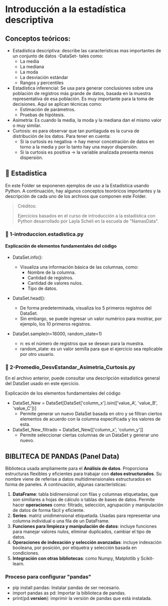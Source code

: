 # Introducción a la estadística descriptiva

## Conceptos teóricos:
* Estadística descriptiva: describe las características mas importantes de un conjunto de datos -DataSet- tales como:
    * La media
    * La mediana
    * La moda
    * La desviación estándar
    * Rangos y percentiles
* Estadística inferencial: Se usa para generar conclusiones sobre una población de registros más grande de datos, basada en la muestra representativa de esa población. Es muy importante para la toma de decisiones. Aquí se aplican técnicas como:
    * Estimación de parámetros.
    * Pruebas de hipótesis.
* Asimetría: Es cuando la media, la moda y la mediana dan el mismo valor o muy similar.
* Curtosis: es para observar que tan puntiaguda es la curva de distribución de los datos. Para tener en cuenta:
    * Si la curtosis es negativa → hay menor concetración de datos en torno a la media y por lo tanto hay una mayor dispersión.
    * Si la curtosis es positiva → la variable analizada presenta menos dispersión.

## 📂 Estadística
En este Folder se exponenen ejemplos de uso a la Estadística usando Python. A continuación, hay algunos conceptos teoróricos importantes y la descripción de cada uno de los archivos que componen este Folder.
> Créditos:
>
> Ejercicios basados en el curso de introducción a la estadística con Python desarrollado por Layla Scheli en la escuela de "NamasData".

###  📄 1-introduccion.estadistica.py

#### Explicación de elementos fundamentales del código

* DataSet.info():
    * Visualiza una información básica de las columnas, como:
        * Nombre de la columna.
        * Cantidad de registros.
        * Cantidad de valores nulos.
        * Tipo de datos.

* DataSet.head():
    * De forma predeterminada, visualiza los 5 primeros registros del DataSet.
    * Sin embargo, se puede ingresar un valor numérico para mostrar, por ejemplo, los 10 primeros registros.

* DataSet.sample(n=16000, random_state=1)
    * n: es el número de registros que se desean para la muestra.
    * random_state: es un valor semilla para que el ejercicio sea replicable por otro usuario.


### 📄 2-Promedio_DesvEstandar_Asimetria_Curtosis.py
En el archivo anterior, puede consultar una descripción estadística general del DataSet usado en este ejercicio.

Explicación de los elementos fundamentales del código

* DataSet_New = DataSet[DataSet['column_x'].isin(['value_A', 'value_B', 'value_C'])]
    * Permite generar un  nuevo DataSet basada en otro y se filtran ciertos elementos de acuerdo con la columna especificada y los valores de esta.
* DataSet_New_filtrado = DataSet_New[['column_x', 'column_y']]
    * Permite seleccionar ciertas columnas de un DataSet y generar uno nuevo.

## BIBLITECA DE PANDAS (Panel Data)
Biblioteca usada ampliamente para el **Análisis de datos**. Proporciona estructuras flexibles y eficientes para trabajar con **datos estructurados**. Su nombre viene de referise a datos multidimensionales estructurados en forma de paneles. A continuación, algunas características:

1. **DataFrame**: tabla bidimensional con filas y columnas etiquetadas, que son similiares a hojas de cálculo o tablas de bases de datos. Permite hacer **operaciones** como: filtrado, selección, agrupación y manipulación de datos de forma fácil y eficiente.
1. **Series**: matriz unidimensional etiquetada. Usadas para representar una columna individual o una fila de un DataFrame.
1. **Funciones para limpieza y manipulación de datos**: incluye funciones para manejar valores nulos, eliminar duplicados, cambiar el tipo de datos.
1. **Operaciones de indexación y selección avanzadas**: incluye indexación booleana, por posición, por etiquetra y selección basada en condiciones.
1. **Integración con otras bibliotecas**: como Numpy, Matplotlib y Scikit-learn.

### Proceso para configurar "pandas"
* pip install pandas: Instalar pandas de ser necesario.
* import pandas as pd: Importar la biblioteca de pandas.
* print(pd.__version__): imprimir la versión de pandas que está instalada.